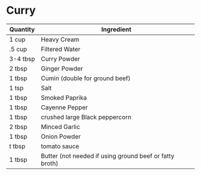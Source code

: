 # Curry
| Quantity | Ingredient |
| - | - |
| 1 cup | Heavy Cream |
| .5 cup | Filtered Water
| 3-4 tbsp | Curry Powder
| 2 tbsp | Ginger Powder
| 1 tbsp | Cumin (double for ground beef)
| 1 tsp | Salt
| 1 tbsp | Smoked Paprika
| 1 tbsp | Cayenne Pepper
| 1 tbsp | crushed large Black peppercorn
| 2 tbsp | Minced Garlic
| 1 tbsp | Onion Powder
| t tbsp | tomato sauce
| 1 tbsp | Butter (not needed if using ground beef or fatty broth)
<!--stackedit_data:
eyJoaXN0b3J5IjpbLTIxMDI4MjY4NTYsMTc0NzM5NzU2NiwtMT
UyOTI2NjM0MCwyMjk3OTI5MzUsMTUwMzI3MDE1NywtMTExMDg0
MjAwXX0=
-->